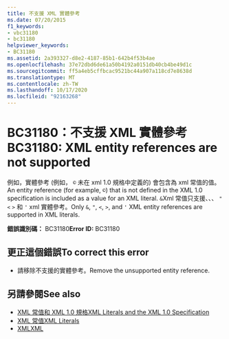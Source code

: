 ```yaml
---
title: 不支援 XML 實體參考
ms.date: 07/20/2015
f1_keywords:
- vbc31180
- bc31180
helpviewer_keywords:
- BC31180
ms.assetid: 2a393327-d8e2-4187-85b1-642b4f53b4ae
ms.openlocfilehash: 37e72dbd6de61a50b4192a0151db40cb4be49d1c
ms.sourcegitcommit: ff5a4eb5cffbcac9521bc44a907a118cd7e8638d
ms.translationtype: MT
ms.contentlocale: zh-TW
ms.lasthandoff: 10/17/2020
ms.locfileid: "92163268"
---
```

# <a name="bc31180-xml-entity-references-are-not-supported"></a><span data-ttu-id="5afc1-102">BC31180：不支援 XML 實體參考</span><span class="sxs-lookup"><span data-stu-id="5afc1-102">BC31180: XML entity references are not supported</span></span>

<span data-ttu-id="5afc1-103">例如，實體參考 (例如， `©` 未在 xml 1.0 規格中定義的) 會包含為 xml 常值的值。</span><span class="sxs-lookup"><span data-stu-id="5afc1-103">An entity reference (for example, `©`) that is not defined in the XML 1.0 specification is included as a value for an XML literal.</span></span> <span data-ttu-id="5afc1-104">`&`Xml 常值只支援、、、 `"` `<` `>` 和 `'` xml 實體參考。</span><span class="sxs-lookup"><span data-stu-id="5afc1-104">Only `&`, `"`, `<`, `>`, and `'` XML entity references are supported in XML literals.</span></span>

 <span data-ttu-id="5afc1-105">**錯誤識別碼：** BC31180</span><span class="sxs-lookup"><span data-stu-id="5afc1-105">**Error ID:** BC31180</span></span>

## <a name="to-correct-this-error"></a><span data-ttu-id="5afc1-106">更正這個錯誤</span><span class="sxs-lookup"><span data-stu-id="5afc1-106">To correct this error</span></span>

- <span data-ttu-id="5afc1-107">請移除不支援的實體參考。</span><span class="sxs-lookup"><span data-stu-id="5afc1-107">Remove the unsupported entity reference.</span></span>

## <a name="see-also"></a><span data-ttu-id="5afc1-108">另請參閱</span><span class="sxs-lookup"><span data-stu-id="5afc1-108">See also</span></span>

- [<span data-ttu-id="5afc1-109">XML 常值和 XML 1.0 規格</span><span class="sxs-lookup"><span data-stu-id="5afc1-109">XML Literals and the XML 1.0 Specification</span></span>](../../programming-guide/language-features/xml/xml-literals-and-the-xml-1-0-specification.md)
- [<span data-ttu-id="5afc1-110">XML 常值</span><span class="sxs-lookup"><span data-stu-id="5afc1-110">XML Literals</span></span>](../xml-literals/index.md)
- [<span data-ttu-id="5afc1-111">XML</span><span class="sxs-lookup"><span data-stu-id="5afc1-111">XML</span></span>](../../programming-guide/language-features/xml/index.md)

